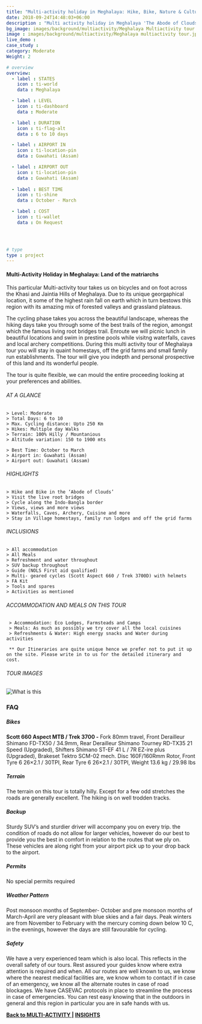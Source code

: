 ```yaml
---
title: "Multi-activity holiday in Meghalaya: Hike, Bike, Nature & Culture"
date: 2018-09-24T14:48:03+06:00
description : "Multi activity holiday in Meghalaya 'The Abode of Clouds'"
bg_image: images/background/multiactivity/Meghalaya Multiactivity tour main.jpg
image : images/background/multiactivity/Meghalaya multiactivity tour.jpg
live_demo : 
case_study : 
category: Moderate
Weight: 2

# overview
overview:
  - label : STATES
    icon : ti-world
    data : Meghalaya

  - label : LEVEL
    icon : ti-dashboard
    data : Moderate 

  - label : DURATION
    icon : ti-flag-alt
    data : 6 to 10 days

  - label : AIRPORT IN
    icon : ti-location-pin
    data : Guwahati (Assam)

  - label : AIRPORT OUT
    icon : ti-location-pin
    data : Guwahati (Assam)
    
  - label : BEST TIME
    icon : ti-shine
    data : October - March

  - label : COST
    icon : ti-wallet
    data : On Request

 


# type
type : project
---
```


#### Multi-Activity Holiday in Meghalaya: Land of the matriarchs

This particular Multi-activity tour takes us on bicycles and on foot across the Khasi and Jaintia Hills of Meghalaya. Due to its unique georgaphical location, it some of the  highest rain fall on earth which in turn bestows this region with its amazing mix of forested valleys and grassland plateaus. 

The cycling phase takes you across the beautiful landscape, whereas the hiking days take you through some of the best trails of the region, amongst which the famous living root bridges trail. Enroute we will picnic lunch in beautiful locations and swim in prestine pools while visitng waterfalls, caves and local archery competitions. During this multi activity tour of Meghalaya tour you will stay in quaint homestays, off the grid farms and small family run establishments. The tour will give you indepth and personal prospective of this land and its wonderful people.

The tour is quite flexible, we can mould the entire proceeding looking at your preferences and abilities.





###### AT A GLANCE
```
> Level: Moderate 
> Total Days: 6 to 10
> Max. Cycling distance: Upto 250 Km
> Hikes: Multiple day Walks
> Terrain: 100% Hilly / Mountanious
> Altitude variation: 150 to 1900 mts

> Best Time: October to March
> Airport in: Guwahati (Assam)
> Airport out: Guwahati (Assam)
```




###### HIGHLIGHTS
```
> Hike and Bike in the ‘Abode of Clouds’
> Visit the live root bridges
> Cycle along the Indo-Bangla border
> Views, views and more views
> Waterfalls, Caves, Archery, Cuisine and more
> Stay in Village homestays, family run lodges and off the grid farms
```

###### INCLUSIONS
```
> All accommodation
> All Meals
> Refreshment and water throughout
> SUV backup throughout
> Guide (NOLS First aid qualified)
> Multi- geared cycles (Scott Aspect 660 / Trek 3700D) with helmets
> FA Kit
> Tools and spares
> Activities as mentioned
```
###### ACCOMMODATION AND MEALS ON THIS TOUR

```
 > Accommodation: Eco Lodges, Farmsteads and Camps
 > Meals: As much as possibly we try cover all the local cuisines
 > Refreshments & Water: High energy snacks and Water during activities 
```

``` ** Our Itineraries are quite unique hence we prefer not to put it up on the site. Please write in to us for the detailed itinerary and cost.```

###### TOUR IMAGES

![What is this](/images/background/multiactivity/meghalayamultiactivitygallery.jpg)


### FAQ


##### Bikes

**Scott 660 Aspect MTB / Trek 3700 -**
Fork 80mm travel, Front Derailleur Shimano FD-TX50 / 34.9mm, Rear Derailleur Shimano Tourney RD-TX35 21 Speed (Upgraded), Shifters Shimano ST-EF 41 L / 7R EZ-ire plus (Upgraded), Brakeset Tektro SCM-02 mech. Disc 160F/160Rmm Rotor, Front Tyre 6 26×2.1 / 30TPI, Rear Tyre 6 26×2.1 / 30TPI, Weight 13.6 kg / 29.98 lbs

##### Terrain 

The terrain on this tour is totally hilly. Except for a few odd stretches the roads are generally excellent. The hiking is on well trodden tracks.

##### Backup
Sturdy SUV’s and sturdier driver will accompany you on every trip. the condition of roads do not allow for larger vehicles, however do our best to provide you the best in comfort in relation to the routes that we ply on. These vehicles are along right from your airport pick up to your drop back to the airport.


##### Permits
No special permits required

##### Weather Pattern
Post monsoon months of September- October and pre monsoon months of March-April are very pleasant with blue skies and a fair days. Peak winters are from November to February with the mercury coming down below 10 C, in the evenings, however the days are still favourable for cycling.

##### Safety 
We have a very experienced team which is also local. This reflects in the overall safety of our tours. Rest assured your guides know where extra attention is required and when. All our routes are well known to us, we know where the nearest medical facilities are, we know whom to contact if in case of an emergency, we know all the alternate routes in case of road blockages. We have CASEVAC protocols in place to streamline the process in case of emergencies. You can rest easy knowing that in the outdoors in general and this region in particular you are in safe hands with us.

**[Back to MULTI-ACTIVITY   ](/multiactivity/) | [INSIGHTS](/insights/)**